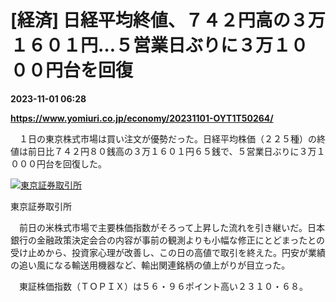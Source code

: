 # [経済] 日経平均終値、７４２円高の３万１６０１円…５営業日ぶりに３万１０００円台を回復

**2023-11-01 06:28**

**https://www.yomiuri.co.jp/economy/20231101-OYT1T50264/**

　１日の東京株式市場は買い注文が優勢だった。日経平均株価（２２５種）の終値は前日比７４２円８０銭高の３万１６０１円６５銭で、５営業日ぶりに３万１０００円台を回復した。

[![東京証券取引所](https://www.yomiuri.co.jp/media/2023/11/20231101-OYT1I50132-1.jpg)](https://www.yomiuri.co.jp/pluralphoto/20231101-OYT1I50132/)

東京証券取引所

　前日の米株式市場で主要株価指数がそろって上昇した流れを引き継いだ。日本銀行の金融政策決定会合の内容が事前の観測よりも小幅な修正にとどまったとの受け止めから、投資家心理が改善し、この日の高値で取引を終えた。円安が業績の追い風になる輸送用機器など、輸出関連銘柄の値上がりが目立った。

　東証株価指数（ＴＯＰＩＸ）は５６・９６ポイント高い２３１０・６８。